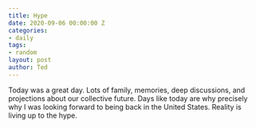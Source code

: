 ```yaml
---
title: Hype
date: 2020-09-06 00:00:00 Z
categories:
- daily
tags:
- random
layout: post
author: Ted
---
```


Today was a great day. Lots of family, memories, deep discussions, and projections about our collective future. Days like today are why precisely why I was looking forward to being back in the United States. Reality is living up to the hype.
